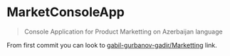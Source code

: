 # MarketConsoleApp

> Console Application for Product Marketting on Azerbaijan language

From first commit you can look to [gabil-gurbanov-gadir/Marketting](https://github.com/gabil-gurbanov-gadir/Marketting) link.